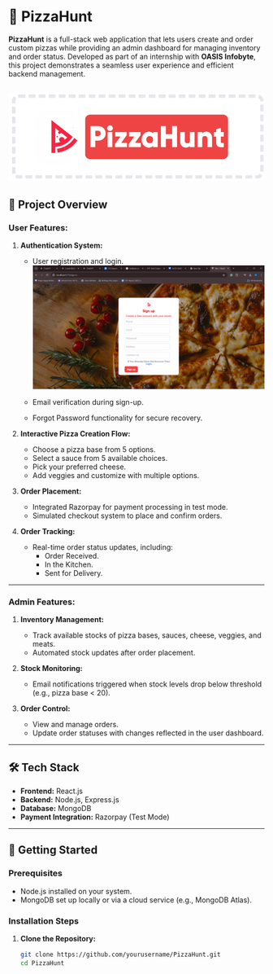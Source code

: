# 🍕 PizzaHunt

**PizzaHunt** is a full-stack web application that lets users create and order custom pizzas while providing an admin dashboard for managing inventory and order status. Developed as part of an internship with **OASIS Infobyte**, this project demonstrates a seamless user experience and efficient backend management.

![User Dashboard](image/pp.png "User Dashboard")
---

## 🎯 Project Overview

### User Features:
1. **Authentication System:**
   - User registration and login.
 ![User Dashboard](image/register.png "User Dashboard")

   - Email verification during sign-up.
   - Forgot Password functionality for secure recovery.

2. **Interactive Pizza Creation Flow:**
   - Choose a pizza base from 5 options.
   - Select a sauce from 5 available choices.
   - Pick your preferred cheese.
   - Add veggies and customize with multiple options.

3. **Order Placement:**
   - Integrated Razorpay for payment processing in test mode.
   - Simulated checkout system to place and confirm orders.

4. **Order Tracking:**
   - Real-time order status updates, including:
     - Order Received.
     - In the Kitchen.
     - Sent for Delivery.

---

### Admin Features:
1. **Inventory Management:**
   - Track available stocks of pizza bases, sauces, cheese, veggies, and meats.
   - Automated stock updates after order placement.

2. **Stock Monitoring:**
   - Email notifications triggered when stock levels drop below threshold (e.g., pizza base < 20).

3. **Order Control:**
   - View and manage orders.
   - Update order statuses with changes reflected in the user dashboard.

---

## 🛠️ Tech Stack

- **Frontend:** React.js
- **Backend:** Node.js, Express.js
- **Database:** MongoDB
- **Payment Integration:** Razorpay (Test Mode)

---

## 🚀 Getting Started

### Prerequisites
- Node.js installed on your system.
- MongoDB set up locally or via a cloud service (e.g., MongoDB Atlas).

### Installation Steps
1. **Clone the Repository:**
   ```bash
   git clone https://github.com/yourusername/PizzaHunt.git
   cd PizzaHunt

